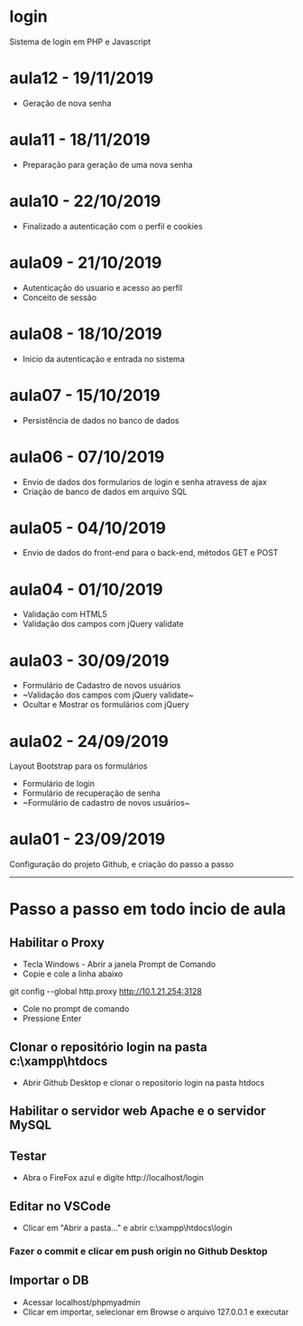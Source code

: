 # login
Sistema de login em PHP e Javascript

# aula12 - 19/11/2019
- Geração de nova senha

# aula11 - 18/11/2019
- Preparação para geração de uma nova senha

# aula10 - 22/10/2019
- Finalizado a autenticação com o perfil e cookies

# aula09 - 21/10/2019
- Autenticação do usuario e acesso ao perfil
- Conceito de sessão

# aula08 - 18/10/2019
- Inicio da autenticação e entrada no sistema

# aula07 - 15/10/2019
- Persistência de dados no banco de dados

# aula06 - 07/10/2019
- Envio de dados dos formularios de login e senha atravess de ajax
- Criação de banco de dados em arquivo SQL

# aula05 - 04/10/2019
- Envio de dados do front-end para o back-end, métodos GET e POST

# aula04 - 01/10/2019
- Validação com HTML5
- Validação dos campos com jQuery validate

# aula03 - 30/09/2019
- Formulário de Cadastro de novos usuários
- ~Validação dos campos com jQuery validate~
- Ocultar e Mostrar os formulários com jQuery

# aula02 - 24/09/2019
Layout Bootstrap para os formulários
  - Formulário de login
  - Formulário de recuperação de senha
  - ~Formulário de cadastro de novos usuários~

# aula01 - 23/09/2019
Configuração do projeto Github, e criação do passo a passo

---
# Passo a passo em todo incio de aula

## Habilitar o Proxy
  - Tecla Windows - Abrir a janela Prompt de Comando
  - Copie e cole a linha abaixo

  git config --global http.proxy http://10.1.21.254:3128

  - Cole no prompt de comando
  - Pressione Enter

## Clonar o repositório **login** na pasta **c:\xampp\htdocs**
  - Abrir Github Desktop e clonar o repositorio login na pasta htdocs

## Habilitar o servidor web **Apache** e o servidor **MySQL**

## Testar
 - Abra o FireFox azul e digite http://localhost/login

## Editar no VSCode
 - Clicar em "Abrir a pasta..." e abrir c:\xampp\htdocs\login

### Fazer o commit e clicar em push origin no Github Desktop

## Importar o DB
- Acessar localhost/phpmyadmin
- Clicar em importar, selecionar em Browse o arquivo 127.0.0.1 e executar